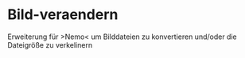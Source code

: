 # Bild-veraendern
Erweiterung für >Nemo&lt; um Bilddateien zu konvertieren und/oder die Dateigröße zu verkelinern
